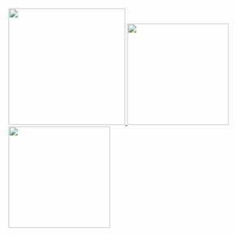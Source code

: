 <a href="/">
  <img height="230em" src="https://github-profile-summary-cards.vercel.app/api/cards/profile-details?username=s1q1ch4n&theme=github">
  <img height="200em" src="https://github-readme-stats.vercel.app/api?username=s1q1ch4n&show_icons=true&include_all_commits=true&count_private=true" />
  <img height="200em" src="https://github-readme-stats.vercel.app/api/top-langs?username=s1q1ch4n&layout=compact&exclude_repo=Android_Homework,rinchannowww.github.io&langs_count=8" />
</a>
